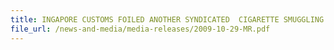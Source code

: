 ```yaml
---
title: INGAPORE CUSTOMS FOILED ANOTHER SYNDICATED  CIGARETTE SMUGGLING CASE Two men arrested, 74,000 packets seized, $567,300 duty & GST evaded 
file_url: /news-and-media/media-releases/2009-10-29-MR.pdf
---
```

